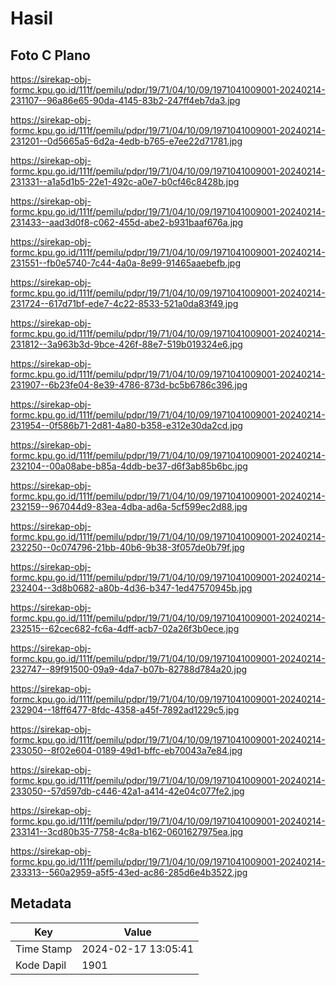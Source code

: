 # Hasil

## Foto C Plano

https://sirekap-obj-formc.kpu.go.id/111f/pemilu/pdpr/19/71/04/10/09/1971041009001-20240214-231107--96a86e65-90da-4145-83b2-247ff4eb7da3.jpg

https://sirekap-obj-formc.kpu.go.id/111f/pemilu/pdpr/19/71/04/10/09/1971041009001-20240214-231201--0d5665a5-6d2a-4edb-b765-e7ee22d71781.jpg

https://sirekap-obj-formc.kpu.go.id/111f/pemilu/pdpr/19/71/04/10/09/1971041009001-20240214-231331--a1a5d1b5-22e1-492c-a0e7-b0cf46c8428b.jpg

https://sirekap-obj-formc.kpu.go.id/111f/pemilu/pdpr/19/71/04/10/09/1971041009001-20240214-231433--aad3d0f8-c062-455d-abe2-b931baaf676a.jpg

https://sirekap-obj-formc.kpu.go.id/111f/pemilu/pdpr/19/71/04/10/09/1971041009001-20240214-231551--fb0e5740-7c44-4a0a-8e99-91465aaebefb.jpg

https://sirekap-obj-formc.kpu.go.id/111f/pemilu/pdpr/19/71/04/10/09/1971041009001-20240214-231724--617d71bf-ede7-4c22-8533-521a0da83f49.jpg

https://sirekap-obj-formc.kpu.go.id/111f/pemilu/pdpr/19/71/04/10/09/1971041009001-20240214-231812--3a963b3d-9bce-426f-88e7-519b019324e6.jpg

https://sirekap-obj-formc.kpu.go.id/111f/pemilu/pdpr/19/71/04/10/09/1971041009001-20240214-231907--6b23fe04-8e39-4786-873d-bc5b6786c396.jpg

https://sirekap-obj-formc.kpu.go.id/111f/pemilu/pdpr/19/71/04/10/09/1971041009001-20240214-231954--0f586b71-2d81-4a80-b358-e312e30da2cd.jpg

https://sirekap-obj-formc.kpu.go.id/111f/pemilu/pdpr/19/71/04/10/09/1971041009001-20240214-232104--00a08abe-b85a-4ddb-be37-d6f3ab85b6bc.jpg

https://sirekap-obj-formc.kpu.go.id/111f/pemilu/pdpr/19/71/04/10/09/1971041009001-20240214-232159--967044d9-83ea-4dba-ad6a-5cf599ec2d88.jpg

https://sirekap-obj-formc.kpu.go.id/111f/pemilu/pdpr/19/71/04/10/09/1971041009001-20240214-232250--0c074796-21bb-40b6-9b38-3f057de0b79f.jpg

https://sirekap-obj-formc.kpu.go.id/111f/pemilu/pdpr/19/71/04/10/09/1971041009001-20240214-232404--3d8b0682-a80b-4d36-b347-1ed47570945b.jpg

https://sirekap-obj-formc.kpu.go.id/111f/pemilu/pdpr/19/71/04/10/09/1971041009001-20240214-232515--62cec682-fc6a-4dff-acb7-02a26f3b0ece.jpg

https://sirekap-obj-formc.kpu.go.id/111f/pemilu/pdpr/19/71/04/10/09/1971041009001-20240214-232747--89f91500-09a9-4da7-b07b-82788d784a20.jpg

https://sirekap-obj-formc.kpu.go.id/111f/pemilu/pdpr/19/71/04/10/09/1971041009001-20240214-232904--18ff6477-8fdc-4358-a45f-7892ad1229c5.jpg

https://sirekap-obj-formc.kpu.go.id/111f/pemilu/pdpr/19/71/04/10/09/1971041009001-20240214-233050--8f02e604-0189-49d1-bffc-eb70043a7e84.jpg

https://sirekap-obj-formc.kpu.go.id/111f/pemilu/pdpr/19/71/04/10/09/1971041009001-20240214-233050--57d597db-c446-42a1-a414-42e04c077fe2.jpg

https://sirekap-obj-formc.kpu.go.id/111f/pemilu/pdpr/19/71/04/10/09/1971041009001-20240214-233141--3cd80b35-7758-4c8a-b162-0601627975ea.jpg

https://sirekap-obj-formc.kpu.go.id/111f/pemilu/pdpr/19/71/04/10/09/1971041009001-20240214-233313--560a2959-a5f5-43ed-ac86-285d6e4b3522.jpg


## Metadata

| Key        | Value               |
| ---------- | ------------------- |
| Time Stamp | 2024-02-17 13:05:41 |
| Kode Dapil | 1901                |



